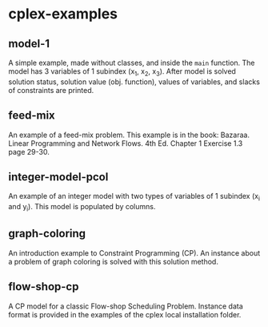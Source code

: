 # cplex-examples
 
## model-1
A simple example, made without classes, and inside the ```main``` function. The model has 3 variables of 1 subindex (x<sub>1</sub>, x<sub>2</sub>, x<sub>3</sub>). After model is solved solution status, solution value (obj. function), values of variables, and slacks of constraints are printed.

## feed-mix
An example of a feed-mix problem. This example is in the book: Bazaraa. Linear Programming and Network Flows. 4th Ed. Chapter 1 Exercise 1.3 page 29-30.

## integer-model-pcol
An example of an integer model with two types of variables of 1 subindex (x<sub>i</sub> and y<sub>i</sub>). This model is populated by columns.

## graph-coloring
An introduction example to Constraint Programming (CP). An instance about a problem of graph coloring is solved with this solution method.

## flow-shop-cp
A CP model for a classic Flow-shop Scheduling Problem. Instance data format is provided in the examples of the cplex local installation folder.
